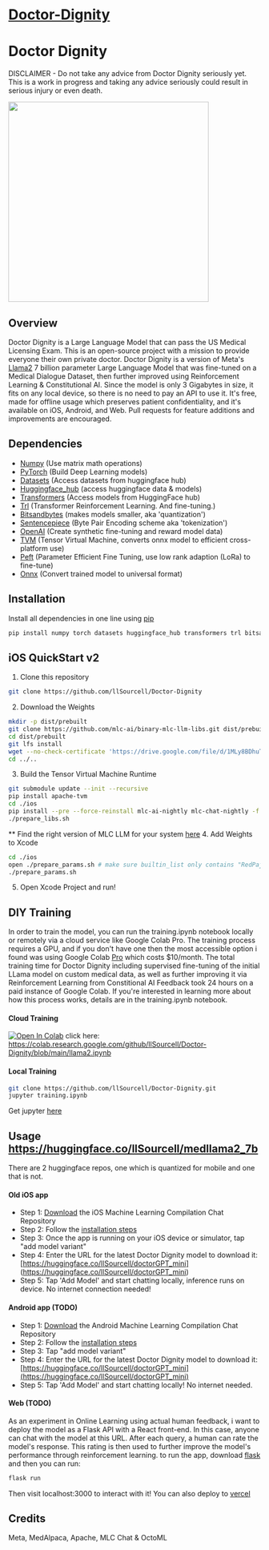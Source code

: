 # [Doctor-Dignity](https://github.com/llSourcell/Doctor-Dignity)

# Doctor Dignity
<p align="center">


DISCLAIMER - Do not take any advice from Doctor Dignity seriously yet. This is a work in progress and taking any advice seriously could result in serious injury or even death. 

<img src="https://i.imgur.com/18jVWiV.png" width="400" height="400">
</p>

## Overview
Doctor Dignity is a Large Language Model that can pass the US Medical Licensing Exam. This is an open-source project with a mission to provide everyone their own private doctor. Doctor Dignity is a version of Meta's [Llama2](https://ai.meta.com/llama/) 7 billion parameter Large Language Model that was fine-tuned on a Medical Dialogue Dataset, then further improved using Reinforcement Learning & Constitutional AI. Since the model is only 3 Gigabytes in size, it fits on any local device, so there is no need to pay an API to use it. It's free, made for offline usage which preserves patient confidentiality, and it's available on iOS, Android, and Web. Pull requests for feature additions and improvements are encouraged.

## Dependencies
- [Numpy](https://numpy.org/install/)           (Use matrix math operations)
- [PyTorch](https://pytorch.org/)         (Build Deep Learning models)
- [Datasets](https://huggingface.co/docs/datasets/index)        (Access datasets from huggingface hub)
- [Huggingface_hub](https://huggingface.co/docs/huggingface_hub/v0.5.1/en/package_reference/hf_api) (access huggingface data & models) 
- [Transformers](https://huggingface.co/docs/transformers/index)    (Access models from HuggingFace hub)
- [Trl](https://huggingface.co/docs/trl/index)             (Transformer Reinforcement Learning. And fine-tuning.)
- [Bitsandbytes](https://github.com/TimDettmers/bitsandbytes)    (makes models smaller, aka 'quantization')
- [Sentencepiece](https://github.com/google/sentencepiece)       (Byte Pair Encoding scheme aka 'tokenization')
- [OpenAI](https://openai.com)          (Create synthetic fine-tuning and reward model data)
- [TVM](https://tvm.apache.org/)             (Tensor Virtual Machine, converts onnx model to efficient cross-platform use)
- [Peft](https://huggingface.co/blog/peft)            (Parameter Efficient Fine Tuning, use low rank adaption (LoRa) to fine-tune)
- [Onnx](https://onnx.ai/)            (Convert trained model to universal format)



## Installation

Install all dependencies in one line using [pip](https://pip.pypa.io/en/stable/installation/)

```bash
pip install numpy torch datasets huggingface_hub transformers trl bitsandbytes sentencepiece openai tvm peft onnx
```

## iOS QuickStart v2

1. Clone this repository
```bash
git clone https://github.com/llSourcell/Doctor-Dignity
```
2. Download the Weights
```bash
mkdir -p dist/prebuilt
git clone https://github.com/mlc-ai/binary-mlc-llm-libs.git dist/prebuilt/lib
cd dist/prebuilt
git lfs install
wget --no-check-certificate 'https://drive.google.com/file/d/1MLy8BDhuTTcXqagzLFMA07JDzqjQYUTB/view?pli=1'
cd ../..
```
3. Build the Tensor Virtual Machine Runtime
```bash
git submodule update --init --recursive
pip install apache-tvm
cd ./ios
pip install --pre --force-reinstall mlc-ai-nightly mlc-chat-nightly -f https://mlc.ai/wheels 
./prepare_libs.sh
```
** Find the right version of MLC LLM for your system [here](https://mlc.ai/package/)
4. Add Weights to Xcode
```bash
cd ./ios
open ./prepare_params.sh # make sure builtin_list only contains "RedPajama-INCITE-Chat-3B-v1-q4f16_1"
./prepare_params.sh
```
5. Open Xcode Project and run! 


## DIY Training

In order to train the model, you can run the training.ipynb notebook locally or remotely via a cloud service like Google Colab Pro. The training process requires a GPU, and if you don't have one then the most accessible option i found was using Google Colab [Pro](https://colab.research.google.com/signup) which costs $10/month. The total training time for Doctor Dignity including supervised fine-tuning of the initial LLama model on custom medical data, as well as further improving it via Reinforcement Learning from Constitional AI Feedback took 24 hours on a paid instance of Google Colab. If you're interested in learning more about how this process works, details are in the training.ipynb notebook. 

#### Cloud Training

[![Open In Colab](https://colab.research.google.com/assets/colab-badge.svg)](https://colab.research.google.com/github/llSourcell/DoctorGPT/blob/main/llama2.ipynb)
click here: https://colab.research.google.com/github/llSourcell/Doctor-Dignity/blob/main/llama2.ipynb

#### Local Training

```bash
git clone https://github.com/llSourcell/Doctor-Dignity.git
jupyter training.ipynb
```
Get jupyter [here](https://jupyter.org/install)

## Usage  https://huggingface.co/llSourcell/medllama2_7b

There are 2 huggingface repos, one which is quantized for mobile and one that is not.

#### Old iOS app 
   
- Step 1: [Download](https://github.com/mlc-ai/mlc-llm/tree/main/ios) the iOS Machine Learning Compilation Chat Repository
- Step 2: Follow the [installation steps](https://mlc.ai/mlc-llm/docs/deploy/ios.html) 
- Step 3: Once the app is running on your iOS device or simulator, tap "add model variant"
- Step 4: Enter the URL for the latest Doctor Dignity model to download it: [https://huggingface.co/llSourcell/doctorGPT_mini] (https://huggingface.co/llSourcell/doctorGPT_mini)
- Step 5: Tap 'Add Model' and start chatting locally, inference runs on device. No internet connection needed!

#### Android app (TODO)

- Step 1: [Download](https://github.com/mlc-ai/mlc-llm/tree/main/android) the Android Machine Learning Compilation Chat Repository
- Step 2: Follow the [installation steps]([https://mlc.ai/mlc-llm/docs/deploy/ios.html](https://mlc.ai/mlc-llm/docs/deploy/android.html)) 
- Step 3: Tap "add model variant"
- Step 4: Enter the URL for the latest Doctor Dignity model to download it: [https://huggingface.co/llSourcell/doctorGPT_mini](https://huggingface.co/llSourcell/doctorGPT_mini)
- Step 5: Tap 'Add Model' and start chatting locally! No internet needed. 

#### Web (TODO)

As an experiment in Online Learning using actual human feedback, i want to deploy the model as a Flask API with a React front-end. In this case, anyone can chat with the model at this URL. After each query, a human can rate the model's response. This rating is then used to further improve the model's performance through reinforcement learning. to run the app, download [flask](https://flask.palletsprojects.com/en/2.3.x/) and then you can run:

```bash
flask run
```

Then visit localhost:3000 to interact with it! You can also deploy to [vercel](https://vercel.com/templates/ai)

## Credits

Meta, MedAlpaca, Apache, MLC Chat & OctoML 

